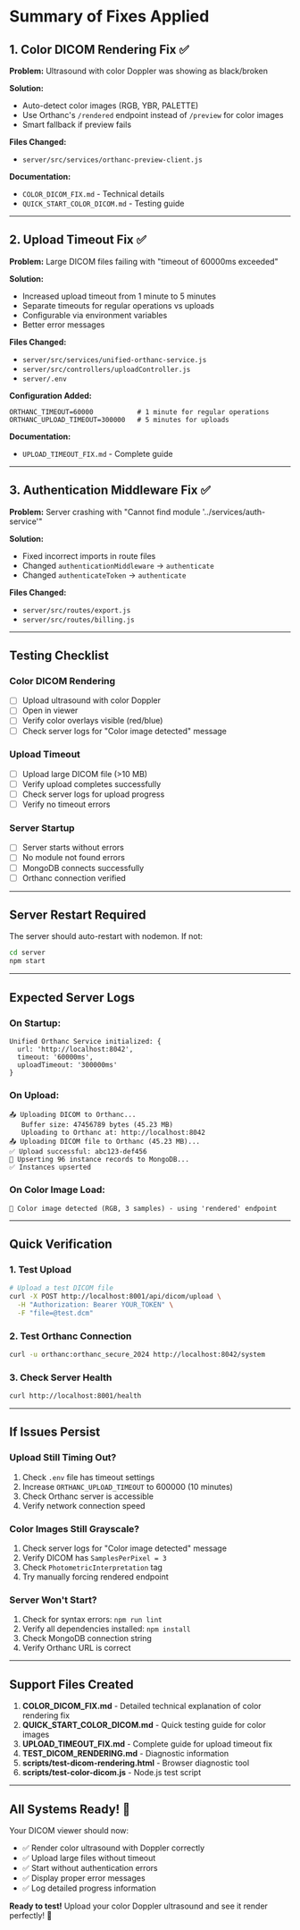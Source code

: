 # Summary of Fixes Applied

## 1. Color DICOM Rendering Fix ✅

**Problem:** Ultrasound with color Doppler was showing as black/broken

**Solution:** 
- Auto-detect color images (RGB, YBR, PALETTE)
- Use Orthanc's `/rendered` endpoint instead of `/preview` for color images
- Smart fallback if preview fails

**Files Changed:**
- `server/src/services/orthanc-preview-client.js`

**Documentation:**
- `COLOR_DICOM_FIX.md` - Technical details
- `QUICK_START_COLOR_DICOM.md` - Testing guide

---

## 2. Upload Timeout Fix ✅

**Problem:** Large DICOM files failing with "timeout of 60000ms exceeded"

**Solution:**
- Increased upload timeout from 1 minute to 5 minutes
- Separate timeouts for regular operations vs uploads
- Configurable via environment variables
- Better error messages

**Files Changed:**
- `server/src/services/unified-orthanc-service.js`
- `server/src/controllers/uploadController.js`
- `server/.env`

**Configuration Added:**
```env
ORTHANC_TIMEOUT=60000           # 1 minute for regular operations
ORTHANC_UPLOAD_TIMEOUT=300000   # 5 minutes for uploads
```

**Documentation:**
- `UPLOAD_TIMEOUT_FIX.md` - Complete guide

---

## 3. Authentication Middleware Fix ✅

**Problem:** Server crashing with "Cannot find module '../services/auth-service'"

**Solution:**
- Fixed incorrect imports in route files
- Changed `authenticationMiddleware` → `authenticate`
- Changed `authenticateToken` → `authenticate`

**Files Changed:**
- `server/src/routes/export.js`
- `server/src/routes/billing.js`

---

## Testing Checklist

### Color DICOM Rendering
- [ ] Upload ultrasound with color Doppler
- [ ] Open in viewer
- [ ] Verify color overlays visible (red/blue)
- [ ] Check server logs for "Color image detected" message

### Upload Timeout
- [ ] Upload large DICOM file (>10 MB)
- [ ] Verify upload completes successfully
- [ ] Check server logs for upload progress
- [ ] Verify no timeout errors

### Server Startup
- [ ] Server starts without errors
- [ ] No module not found errors
- [ ] MongoDB connects successfully
- [ ] Orthanc connection verified

---

## Server Restart Required

The server should auto-restart with nodemon. If not:
```bash
cd server
npm start
```

---

## Expected Server Logs

### On Startup:
```
Unified Orthanc Service initialized: {
  url: 'http://localhost:8042',
  timeout: '60000ms',
  uploadTimeout: '300000ms'
}
```

### On Upload:
```
📤 Uploading DICOM to Orthanc...
   Buffer size: 47456789 bytes (45.23 MB)
   Uploading to Orthanc at: http://localhost:8042
📤 Uploading DICOM file to Orthanc (45.23 MB)...
✅ Upload successful: abc123-def456
💾 Upserting 96 instance records to MongoDB...
✅ Instances upserted
```

### On Color Image Load:
```
🎨 Color image detected (RGB, 3 samples) - using 'rendered' endpoint
```

---

## Quick Verification

### 1. Test Upload
```bash
# Upload a test DICOM file
curl -X POST http://localhost:8001/api/dicom/upload \
  -H "Authorization: Bearer YOUR_TOKEN" \
  -F "file=@test.dcm"
```

### 2. Test Orthanc Connection
```bash
curl -u orthanc:orthanc_secure_2024 http://localhost:8042/system
```

### 3. Check Server Health
```bash
curl http://localhost:8001/health
```

---

## If Issues Persist

### Upload Still Timing Out?
1. Check `.env` file has timeout settings
2. Increase `ORTHANC_UPLOAD_TIMEOUT` to 600000 (10 minutes)
3. Check Orthanc server is accessible
4. Verify network connection speed

### Color Images Still Grayscale?
1. Check server logs for "Color image detected" message
2. Verify DICOM has `SamplesPerPixel = 3`
3. Check `PhotometricInterpretation` tag
4. Try manually forcing rendered endpoint

### Server Won't Start?
1. Check for syntax errors: `npm run lint`
2. Verify all dependencies installed: `npm install`
3. Check MongoDB connection string
4. Verify Orthanc URL is correct

---

## Support Files Created

1. **COLOR_DICOM_FIX.md** - Detailed technical explanation of color rendering fix
2. **QUICK_START_COLOR_DICOM.md** - Quick testing guide for color images
3. **UPLOAD_TIMEOUT_FIX.md** - Complete guide for upload timeout fix
4. **TEST_DICOM_RENDERING.md** - Diagnostic information
5. **scripts/test-dicom-rendering.html** - Browser diagnostic tool
6. **scripts/test-color-dicom.js** - Node.js test script

---

## All Systems Ready! 🚀

Your DICOM viewer should now:
- ✅ Render color ultrasound with Doppler correctly
- ✅ Upload large files without timeout
- ✅ Start without authentication errors
- ✅ Display proper error messages
- ✅ Log detailed progress information

**Ready to test!** Upload your color Doppler ultrasound and see it render perfectly! 🎉
